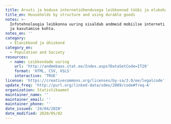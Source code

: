 ```yaml
---
title: Arvuti ja koduse internetiühendusega leibkonnad tüübi ja elukoha järgi
title_en: Households by structure and using durable goods
notes: >-
  Infotehnoloogia leibkonna uuring sisaldab andmeid mobiilse interneti olemasolu
  ja kasutamise kohta.
notes_en: ''
category: 
  - Elanikkond ja ühiskond
category_en: 
  - Population and Society
resources:
  - name: Leibkondade uuring
    url: 'http://andmebaas.stat.ee/Index.aspx?DataSetCode=IT20'
    format: 'HTML, CSV, XSLS'
    interactive: 'TRUE'
license: 'https://creativecommons.org/licenses/by-sa/3.0/ee/legalcode'
update_freq: 'http://purl.org/linked-data/sdmx/2009/code#freq-A'
organization: Statistikaamet
maintainer_name: ''
maintainer_email: ''
maintainer_phone: ''
date_issued: '24/04/2020'
date_modified: 2020/05/02
---
```

